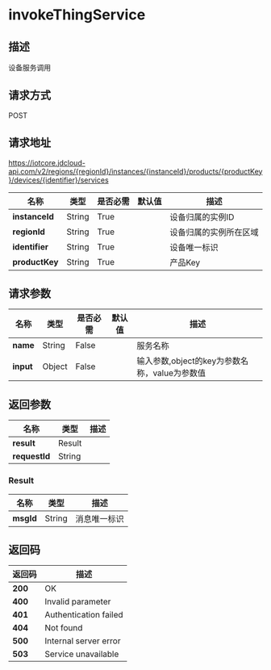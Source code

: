 # invokeThingService


## 描述
设备服务调用

## 请求方式
POST

## 请求地址
https://iotcore.jdcloud-api.com/v2/regions/{regionId}/instances/{instanceId}/products/{productKey}/devices/{identifier}/services

|名称|类型|是否必需|默认值|描述|
|---|---|---|---|---|
|**instanceId**|String|True| |设备归属的实例ID|
|**regionId**|String|True| |设备归属的实例所在区域|
|**identifier**|String|True| |设备唯一标识|
|**productKey**|String|True| |产品Key|

## 请求参数
|名称|类型|是否必需|默认值|描述|
|---|---|---|---|---|
|**name**|String|False| |服务名称|
|**input**|Object|False| |输入参数,object的key为参数名称，value为参数值|


## 返回参数
|名称|类型|描述|
|---|---|---|
|**result**|Result| |
|**requestId**|String| |

### Result
|名称|类型|描述|
|---|---|---|
|**msgId**|String|消息唯一标识|

## 返回码
|返回码|描述|
|---|---|
|**200**|OK|
|**400**|Invalid parameter|
|**401**|Authentication failed|
|**404**|Not found|
|**500**|Internal server error|
|**503**|Service unavailable|
